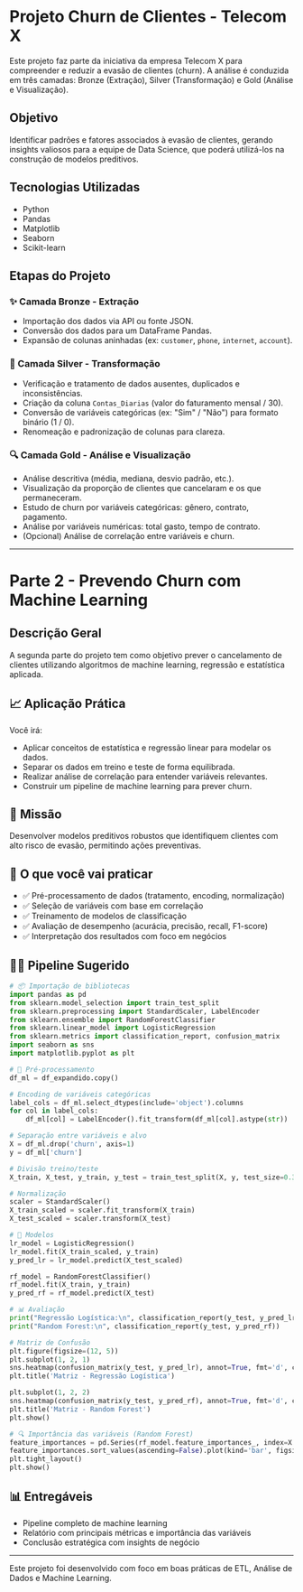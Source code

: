 # Projeto Churn de Clientes - Telecom X

Este projeto faz parte da iniciativa da empresa Telecom X para compreender e reduzir a evasão de clientes (churn). A análise é conduzida em três camadas: Bronze (Extração), Silver (Transformação) e Gold (Análise e Visualização).

## Objetivo

Identificar padrões e fatores associados à evasão de clientes, gerando insights valiosos para a equipe de Data Science, que poderá utilizá-los na construção de modelos preditivos.

## Tecnologias Utilizadas

* Python
* Pandas
* Matplotlib
* Seaborn
* Scikit-learn

## Etapas do Projeto

### ✨ Camada Bronze - Extração

* Importação dos dados via API ou fonte JSON.
* Conversão dos dados para um DataFrame Pandas.
* Expansão de colunas aninhadas (ex: `customer`, `phone`, `internet`, `account`).

### 🌟 Camada Silver - Transformação

* Verificação e tratamento de dados ausentes, duplicados e inconsistências.
* Criação da coluna `Contas_Diarias` (valor do faturamento mensal / 30).
* Conversão de variáveis categóricas (ex: "Sim" / "Não") para formato binário (1 / 0).
* Renomeação e padronização de colunas para clareza.

### 🔍 Camada Gold - Análise e Visualização

* Análise descritiva (média, mediana, desvio padrão, etc.).
* Visualização da proporção de clientes que cancelaram e os que permaneceram.
* Estudo de churn por variáveis categóricas: gênero, contrato, pagamento.
* Análise por variáveis numéricas: total gasto, tempo de contrato.
* (Opcional) Análise de correlação entre variáveis e churn.

---

# Parte 2 - Prevendo Churn com Machine Learning

## Descrição Geral

A segunda parte do projeto tem como objetivo prever o cancelamento de clientes utilizando algoritmos de machine learning, regressão e estatística aplicada.

## 📈 Aplicação Prática

Você irá:

* Aplicar conceitos de estatística e regressão linear para modelar os dados.
* Separar os dados em treino e teste de forma equilibrada.
* Realizar análise de correlação para entender variáveis relevantes.
* Construir um pipeline de machine learning para prever churn.

## 🎯 Missão

Desenvolver modelos preditivos robustos que identifiquem clientes com alto risco de evasão, permitindo ações preventivas.

## 🧰 O que você vai praticar

* ✅ Pré-processamento de dados (tratamento, encoding, normalização)
* ✅ Seleção de variáveis com base em correlação
* ✅ Treinamento de modelos de classificação
* ✅ Avaliação de desempenho (acurácia, precisão, recall, F1-score)
* ✅ Interpretação dos resultados com foco em negócios

## 👨‍💻 Pipeline Sugerido

```python
# 📦 Importação de bibliotecas
import pandas as pd
from sklearn.model_selection import train_test_split
from sklearn.preprocessing import StandardScaler, LabelEncoder
from sklearn.ensemble import RandomForestClassifier
from sklearn.linear_model import LogisticRegression
from sklearn.metrics import classification_report, confusion_matrix
import seaborn as sns
import matplotlib.pyplot as plt

# 🧼 Pré-processamento
df_ml = df_expandido.copy()

# Encoding de variáveis categóricas
label_cols = df_ml.select_dtypes(include='object').columns
for col in label_cols:
    df_ml[col] = LabelEncoder().fit_transform(df_ml[col].astype(str))

# Separação entre variáveis e alvo
X = df_ml.drop('churn', axis=1)
y = df_ml['churn']

# Divisão treino/teste
X_train, X_test, y_train, y_test = train_test_split(X, y, test_size=0.3, stratify=y, random_state=42)

# Normalização
scaler = StandardScaler()
X_train_scaled = scaler.fit_transform(X_train)
X_test_scaled = scaler.transform(X_test)

# 🤖 Modelos
lr_model = LogisticRegression()
lr_model.fit(X_train_scaled, y_train)
y_pred_lr = lr_model.predict(X_test_scaled)

rf_model = RandomForestClassifier()
rf_model.fit(X_train, y_train)
y_pred_rf = rf_model.predict(X_test)

# 📊 Avaliação
print("Regressão Logística:\n", classification_report(y_test, y_pred_lr))
print("Random Forest:\n", classification_report(y_test, y_pred_rf))

# Matriz de Confusão
plt.figure(figsize=(12, 5))
plt.subplot(1, 2, 1)
sns.heatmap(confusion_matrix(y_test, y_pred_lr), annot=True, fmt='d', cmap='Blues')
plt.title('Matriz - Regressão Logística')

plt.subplot(1, 2, 2)
sns.heatmap(confusion_matrix(y_test, y_pred_rf), annot=True, fmt='d', cmap='Greens')
plt.title('Matriz - Random Forest')
plt.show()

# 🔍 Importância das variáveis (Random Forest)
feature_importances = pd.Series(rf_model.feature_importances_, index=X.columns)
feature_importances.sort_values(ascending=False).plot(kind='bar', figsize=(12,6), title='Importância das Variáveis - RF')
plt.tight_layout()
plt.show()
```

## 📊 Entregáveis

* Pipeline completo de machine learning
* Relatório com principais métricas e importância das variáveis
* Conclusão estratégica com insights de negócio

---

Este projeto foi desenvolvido com foco em boas práticas de ETL, Análise de Dados e Machine Learning.


